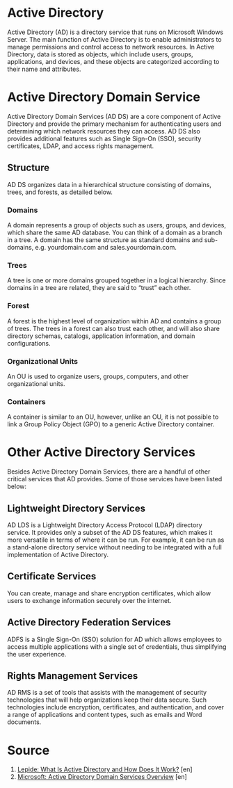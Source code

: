 # Active Directory
Active Directory (AD) is a directory service that runs on Microsoft Windows Server. The main function of Active Directory is to enable administrators to manage permissions and control access to network resources. In Active Directory, data is stored as objects, which include users, groups, applications, and devices, and these objects are categorized according to their name and attributes. 

# Active Directory Domain Service
Active Directory Domain Services (AD DS) are a core component of Active Directory and provide the primary mechanism for authenticating users and determining which network resources they can access. AD DS also provides additional features such as Single Sign-On (SSO), security certificates, LDAP, and access rights management. 

## Structure
AD DS organizes data in a hierarchical structure consisting of domains, trees, and forests, as detailed below.

### Domains
A domain represents a group of objects such as users, groups, and devices, which share the same AD database. You can think of a domain as a branch in a tree. A domain has the same structure as standard domains and sub-domains, e.g. yourdomain.com and sales.yourdomain.com.

### Trees
A tree is one or more domains grouped together in a logical hierarchy. Since domains in a tree are related, they are said to “trust” each other.

### Forest
A forest is the highest level of organization within AD and contains a group of trees. The trees in a forest can also trust each other, and will also share directory schemas, catalogs, application information, and domain configurations.

### Organizational Units
An OU is used to organize users, groups, computers, and other organizational units.

### Containers
A container is similar to an OU, however, unlike an OU, it is not possible to link a Group Policy Object (GPO) to a generic Active Directory container. 

# Other Active Directory Services
Besides Active Directory Domain Services, there are a handful of other critical services that AD provides. Some of those services have been listed below:

## Lightweight Directory Services
AD LDS is a Lightweight Directory Access Protocol (LDAP) directory service. It provides only a subset of the AD DS features, which makes it more versatile in terms of where it can be run. For example, it can be run as a stand-alone directory service without needing to be integrated with a full implementation of Active Directory.

## Certificate Services
You can create, manage and share encryption certificates, which allow users to exchange information securely over the internet.

## Active Directory Federation Services
ADFS is a Single Sign-On (SSO) solution for AD which allows employees to access multiple applications with a single set of credentials, thus simplifying the user experience.

## Rights Management Services
AD RMS is a set of tools that assists with the management of security technologies that will help organizations keep their data secure. Such technologies include encryption, certificates, and authentication, and cover a range of applications and content types, such as emails and Word documents.

# Source
1. [Lepide: What Is Active Directory and How Does It Work?](https://www.lepide.com/blog/what-is-active-directory-and-how-does-it-work/) [en]
2. [Microsoft: Active Directory Domain Services Overview](https://learn.microsoft.com/en-us/windows-server/identity/ad-ds/get-started/virtual-dc/active-directory-domain-services-overview) [en]